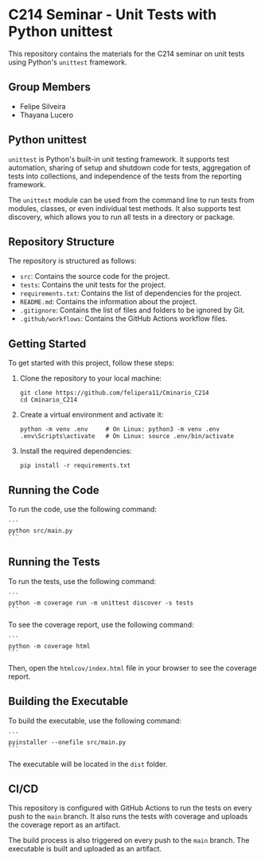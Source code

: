 # C214 Seminar - Unit Tests with Python unittest

This repository contains the materials for the C214 seminar on unit tests using Python's `unittest` framework.

## Group Members

- Felipe Silveira
- Thayana Lucero

## Python unittest

`unittest` is Python's built-in unit testing framework. It supports test automation, sharing of setup and shutdown code for tests, aggregation of tests into collections, and independence of the tests from the reporting framework.

The `unittest` module can be used from the command line to run tests from modules, classes, or even individual test methods. It also supports test discovery, which allows you to run all tests in a directory or package.

## Repository Structure

The repository is structured as follows:

- `src`: Contains the source code for the project.
- `tests`: Contains the unit tests for the project.
- `requirements.txt`: Contains the list of dependencies for the project.
- `README.md`: Contains the information about the project.
- `.gitignore`: Contains the list of files and folders to be ignored by Git.
- `.github/workflows`: Contains the GitHub Actions workflow files.

## Getting Started

To get started with this project, follow these steps:

1. Clone the repository to your local machine:

    ```
    git clone https://github.com/felipera11/Cminario_C214
    cd Cminario_C214
    ```

2. Create a virtual environment and activate it:

    ```
    python -m venv .env     # On Linux: python3 -m venv .env
    .env\Scripts\activate   # On Linux: source .env/bin/activate
    ```

3. Install the required dependencies:

    ```
    pip install -r requirements.txt
    ```

## Running the Code

To run the code, use the following command:
    
    ```
    python src/main.py
    ```

## Running the Tests

To run the tests, use the following command:

    ```
    python -m coverage run -m unittest discover -s tests
    ```

To see the coverage report, use the following command:

    ```
    python -m coverage html
    ```

Then, open the `htmlcov/index.html` file in your browser to see the coverage report.

## Building the Executable

To build the executable, use the following command:

    ```
    pyinstaller --onefile src/main.py
    ```

The executable will be located in the `dist` folder.

## CI/CD

This repository is configured with GitHub Actions to run the tests on every push to the `main` branch. It also runs the tests with coverage and uploads the coverage report as an artifact.

The build process is also triggered on every push to the `main` branch. The executable is built and uploaded as an artifact.

